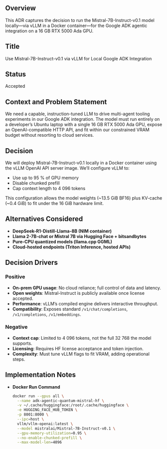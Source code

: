 ## Overview
This ADR captures the decision to run the Mistral-7B-Instruct-v0.1 model locally—via vLLM in a Docker container—for the Google ADK agentic integration on a 16 GB RTX 5000 Ada GPU.

## Title
Use Mistral-7B-Instruct-v0.1 via vLLM for Local Google ADK Integration

## Status
Accepted

## Context and Problem Statement
We need a capable, instruction-tuned LLM to drive multi-agent tooling experiments in our Google ADK integration. The model must run entirely on a developer’s Ubuntu laptop with a single 16 GB RTX 5000 Ada GPU, expose an OpenAI-compatible HTTP API, and fit within our constrained VRAM budget without resorting to cloud services.

## Decision
We will deploy Mistral-7B-Instruct-v0.1 locally in a Docker container using the vLLM OpenAI API server image. We’ll configure vLLM to:
- Use up to 95 % of GPU memory
- Disable chunked prefill
- Cap context length to 4 096 tokens

This configuration allows the model weights (~13.5 GiB BF16) plus KV-cache (~0.4 GiB) to fit under the 16 GiB hardware limit.

## Alternatives Considered
- **DeepSeek-R1-Distill-Llama-8B (NIM container)**
- **Llama 2-7B-chat or Mistral 7B via Hugging Face + bitsandbytes**
- **Pure-CPU quantized models (llama.cpp GGML)**
- **Cloud-hosted endpoints (Triton Inference, hosted APIs)**

## Decision Drivers

### Positive
- **On-prem GPU usage**: No cloud reliance; full control of data and latency.
- **Open weights**: Mistral-Instruct is publicly available once license accepted.
- **Performance**: vLLM’s compiled engine delivers interactive throughput.
- **Compatibility**: Exposes standard `/v1/chat/completions`, `/v1/completions`, `/v1/embeddings`.

### Negative
- **Context cap**: Limited to 4 096 tokens, not the full 32 768 the model supports.
- **Licensing**: Requires HF license acceptance and token injection.
- **Complexity**: Must tune vLLM flags to fit VRAM, adding operational steps.

## Implementation Notes
- **Docker Run Command**
  ```bash
  docker run --gpus all \
    --name adk-agentic-quantum-mistral-hf \
    -v ~/.cache/huggingface:/root/.cache/huggingface \
    -e HUGGING_FACE_HUB_TOKEN \
    -p 8001:8000 \
    --ipc=host \
    vllm/vllm-openai:latest \
    --model mistralai/Mistral-7B-Instruct-v0.1 \
    --gpu-memory-utilization=0.95 \
    --no-enable-chunked-prefill \
    --max-model-len=4096
